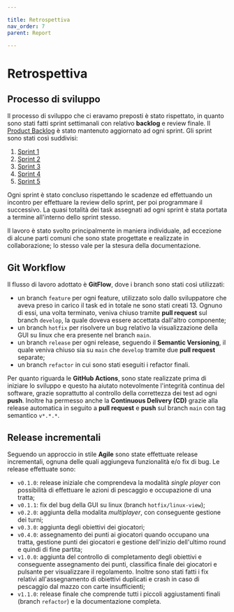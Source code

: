 ```yaml
---

title: Retrospettiva
nav_order: 7
parent: Report

---
```


# Retrospettiva

## Processo di sviluppo

Il processo di sviluppo che ci eravamo preposti è stato rispettato, in quanto sono stati fatti sprint settimanali con
relativo **backlog** e review finale. Il [Product Backlog](../process/product_backlog.md) è stato mantenuto aggiornato
ad ogni sprint. Gli sprint sono stati così suddivisi:
1. [Sprint 1](../process/sprint1.md) 
2. [Sprint 2](../process/sprint2.md) 
3. [Sprint 3](../process/sprint3.md) 
4. [Sprint 4](../process/sprint4.md) 
5. [Sprint 5](../process/sprint5.md)

Ogni sprint è stato concluso rispettando le scadenze ed effettuando un incontro per effettuare la review dello sprint,
per poi programmare il successivo. La quasi totalità dei task assegnati ad ogni sprint è stata portata a termine
all'interno dello sprint stesso.

Il lavoro è stato svolto principalmente in maniera individuale, ad eccezione di alcune parti comuni che sono state
progettate e realizzate in collaborazione; lo stesso vale per la stesura della documentazione.

## Git Workflow

Il flusso di lavoro adottato è **GitFlow**, dove i branch sono stati così utilizzati:
- un branch `feature` per ogni feature, utilizzato solo dallo sviluppatore che aveva preso in carico il task ed in
totale ne sono stati creati 13. Ognuno di essi, una volta terminato, veniva chiuso tramite **pull request**
sul branch `develop`, la quale doveva essere accettata dall'altro componente;
- un branch `hotfix` per risolvere un bug relativo la visualizzazione della GUI su linux che era presente nel branch
`main`.
- un branch `release` per ogni release, seguendo il **Semantic Versioning**, il quale veniva chiuso sia su `main` che
`develop` tramite due **pull request** separate;
- un branch `refactor` in cui sono stati eseguiti i refactor finali.

Per quanto riguarda le **GitHub Actions**, sono state realizzate prima di iniziare lo sviluppo e questo ha aiutato
notevolmente l'integrità continua del software, grazie soprattutto al controllo della correttezza dei test ad ogni
**push**. Inoltre ha permesso anche la **Continuous Delivery (CD)** grazie alla release automatica in seguito a **pull
request** e **push** sul branch `main` con tag semantico `v*.*.*`.

## Release incrementali

Seguendo un approccio in stile **Agile** sono state effettuate release incrementali, ognuna delle quali aggiungeva
funzionalità e/o fix di bug. Le release effettuate sono:
- `v0.1.0`: release iniziale che comprendeva la modalità _single player_ con possibilità di effettuare le azioni di
pescaggio e occupazione di una tratta;
- `v0.1.1`: fix del bug della GUI su linux (branch `hotfix/linux-view`);
- `v0.2.0`: aggiunta della modalita _multiplayer_, con conseguente gestione dei turni;
- `v0.3.0`: aggiunta degli obiettivi dei giocatori;
- `v0.4.0`: assegnamento dei punti ai giocatori quando occupano una tratta, gestione punti dei giocatori e gestione
dell'inizio dell'ultimo round e quindi di fine partita;
- `v1.0.0`: aggiunta del controllo di completamento degli obiettivi e conseguente assegnamento dei punti, classifica
finale dei giocatori e pulsante per visualizzare il regolamento. Inoltre sono stati fatti i fix relativi
all'assegnamento di obiettivi duplicati e crash in caso di pescaggio dal mazzo con carte insufficienti;
- `v1.1.0`: release finale che comprende tutti i piccoli aggiustamenti finali (branch `refactor`) e la documentazione
completa.
